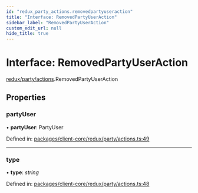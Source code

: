 ```yaml
---
id: "redux_party_actions.removedpartyuseraction"
title: "Interface: RemovedPartyUserAction"
sidebar_label: "RemovedPartyUserAction"
custom_edit_url: null
hide_title: true
---
```


# Interface: RemovedPartyUserAction

[redux/party/actions](../modules/redux_party_actions.md).RemovedPartyUserAction

## Properties

### partyUser

• **partyUser**: PartyUser

Defined in: [packages/client-core/redux/party/actions.ts:49](https://github.com/xr3ngine/xr3ngine/blob/66a84a950/packages/client-core/redux/party/actions.ts#L49)

___

### type

• **type**: *string*

Defined in: [packages/client-core/redux/party/actions.ts:48](https://github.com/xr3ngine/xr3ngine/blob/66a84a950/packages/client-core/redux/party/actions.ts#L48)
